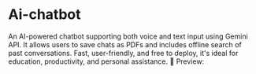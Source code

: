 # Ai-chatbot
An AI-powered chatbot supporting both voice and text input using Gemini API. It allows users to save chats as PDFs and includes offline search of past conversations. Fast, user-friendly, and free to deploy, it's ideal for education, productivity, and personal assistance. 🔗 Preview: 
